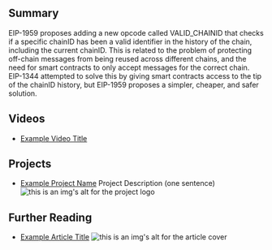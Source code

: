 ## Summary

EIP-1959 proposes adding a new opcode called VALID_CHAINID that checks if a specific chainID has been a valid identifier in the history of the chain, including the current chainID. This is related to the problem of protecting off-chain messages from being reused across different chains, and the need for smart contracts to only accept messages for the correct chain. EIP-1344 attempted to solve this by giving smart contracts access to the tip of the chainID history, but EIP-1959 proposes a simpler, cheaper, and safer solution.

## Videos

- [Example Video Title](https://www.youtube.com/watch?v=TDGq4aeevgY)

## Projects

- [Example Project Name](https://xxxx.xxx/xxxxx) Project Description (one sentence) ![this is an img's alt for the project logo](https://xxxx.xxx/project-logo.xxx)

## Further Reading

- [Example Article Title](https://xxxx.xxx/xxxxx) ![this is an img's alt for the article cover](https://xxxx.xxx/article-cover.xxx)
